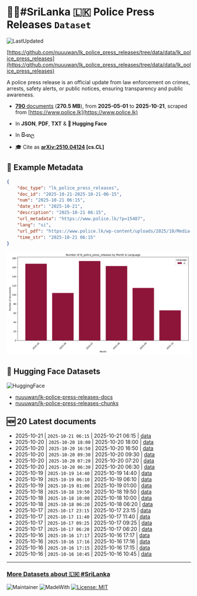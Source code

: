 # 👮‍♂️#SriLanka 🇱🇰 Police Press Releases `Dataset`

![LastUpdated](https://img.shields.io/badge/last_updated-2025--10--22_12:26:45-green)

[https://github.com/nuuuwan/lk_police_press_releases/tree/data/data/lk_police_press_releases](https://github.com/nuuuwan/lk_police_press_releases/tree/data/data/lk_police_press_releases)

A police press release is an official update from law enforcement on crimes, arrests, safety alerts, or public notices, ensuring transparency and public awareness.

- [**790** documents](https://github.com/nuuuwan/lk_police_press_releases/tree/data/data/lk_police_press_releases) (**270.5 MB**), from **2025-05-01** to **2025-10-21**, scraped from [https://www.police.lk](https://www.police.lk)

- In **JSON**, **PDF**, **TXT** & **🤗 Hugging Face**

- In **සිංහල**

- 🎓 Cite as **[arXiv:2510.04124](https://arxiv.org/abs/2510.04124) [cs.CL]**

## 📝 Example Metadata

```json
{
    "doc_type": "lk_police_press_releases",
    "doc_id": "2025-10-21-2025-10-21-06-15",
    "num": "2025-10-21 06:15",
    "date_str": "2025-10-21",
    "description": "2025-10-21 06:15",
    "url_metadata": "https://www.police.lk/?p=15487",
    "lang": "si",
    "url_pdf": "https://www.police.lk/wp-content/uploads/2025/10/Media-on-2025.10.21-at-0615-_compressed.pdf",
    "time_str": "2025-10-21 06:15"
}
```

![Chart](https://raw.githubusercontent.com/nuuuwan/lk_police_press_releases/refs/heads/data/data/lk_police_press_releases/docs_by_month_and_lang.png)

## 🤗 Hugging Face Datasets

![HuggingFace](https://img.shields.io/badge/-HuggingFace-FDEE21?style=for-the-badge&logo=HuggingFace)

- [nuuuwan/lk-police-press-releases-docs](https://huggingface.co/datasets/nuuuwan/lk-police-press-releases-docs)
- [nuuuwan/lk-police-press-releases-chunks](https://huggingface.co/datasets/nuuuwan/lk-police-press-releases-chunks)

## 🆕 20 Latest documents

- 2025-10-21 | `2025-10-21 06:15` | 2025-10-21 06:15 | [data](https://github.com/nuuuwan/lk_police_press_releases/tree/data/data/lk_police_press_releases/2020s/2025/2025-10-21-2025-10-21-06-15)
- 2025-10-20 | `2025-10-20 18:00` | 2025-10-20 18:00 | [data](https://github.com/nuuuwan/lk_police_press_releases/tree/data/data/lk_police_press_releases/2020s/2025/2025-10-20-2025-10-20-18-00)
- 2025-10-20 | `2025-10-20 16:50` | 2025-10-20 16:50 | [data](https://github.com/nuuuwan/lk_police_press_releases/tree/data/data/lk_police_press_releases/2020s/2025/2025-10-20-2025-10-20-16-50)
- 2025-10-20 | `2025-10-20 09:30` | 2025-10-20 09:30 | [data](https://github.com/nuuuwan/lk_police_press_releases/tree/data/data/lk_police_press_releases/2020s/2025/2025-10-20-2025-10-20-09-30)
- 2025-10-20 | `2025-10-20 07:20` | 2025-10-20 07:20 | [data](https://github.com/nuuuwan/lk_police_press_releases/tree/data/data/lk_police_press_releases/2020s/2025/2025-10-20-2025-10-20-07-20)
- 2025-10-20 | `2025-10-20 06:30` | 2025-10-20 06:30 | [data](https://github.com/nuuuwan/lk_police_press_releases/tree/data/data/lk_police_press_releases/2020s/2025/2025-10-20-2025-10-20-06-30)
- 2025-10-19 | `2025-10-19 14:40` | 2025-10-19 14:40 | [data](https://github.com/nuuuwan/lk_police_press_releases/tree/data/data/lk_police_press_releases/2020s/2025/2025-10-19-2025-10-19-14-40)
- 2025-10-19 | `2025-10-19 06:10` | 2025-10-19 06:10 | [data](https://github.com/nuuuwan/lk_police_press_releases/tree/data/data/lk_police_press_releases/2020s/2025/2025-10-19-2025-10-19-06-10)
- 2025-10-19 | `2025-10-19 01:00` | 2025-10-19 01:00 | [data](https://github.com/nuuuwan/lk_police_press_releases/tree/data/data/lk_police_press_releases/2020s/2025/2025-10-19-2025-10-19-01-00)
- 2025-10-18 | `2025-10-18 19:50` | 2025-10-18 19:50 | [data](https://github.com/nuuuwan/lk_police_press_releases/tree/data/data/lk_police_press_releases/2020s/2025/2025-10-18-2025-10-18-19-50)
- 2025-10-18 | `2025-10-18 10:00` | 2025-10-18 10:00 | [data](https://github.com/nuuuwan/lk_police_press_releases/tree/data/data/lk_police_press_releases/2020s/2025/2025-10-18-2025-10-18-10-00)
- 2025-10-18 | `2025-10-18 06:20` | 2025-10-18 06:20 | [data](https://github.com/nuuuwan/lk_police_press_releases/tree/data/data/lk_police_press_releases/2020s/2025/2025-10-18-2025-10-18-06-20)
- 2025-10-17 | `2025-10-17 23:15` | 2025-10-17 23:15 | [data](https://github.com/nuuuwan/lk_police_press_releases/tree/data/data/lk_police_press_releases/2020s/2025/2025-10-17-2025-10-17-23-15)
- 2025-10-17 | `2025-10-17 11:40` | 2025-10-17 11:40 | [data](https://github.com/nuuuwan/lk_police_press_releases/tree/data/data/lk_police_press_releases/2020s/2025/2025-10-17-2025-10-17-11-40)
- 2025-10-17 | `2025-10-17 09:25` | 2025-10-17 09:25 | [data](https://github.com/nuuuwan/lk_police_press_releases/tree/data/data/lk_police_press_releases/2020s/2025/2025-10-17-2025-10-17-09-25)
- 2025-10-17 | `2025-10-17 06:20` | 2025-10-17 06:20 | [data](https://github.com/nuuuwan/lk_police_press_releases/tree/data/data/lk_police_press_releases/2020s/2025/2025-10-17-2025-10-17-06-20)
- 2025-10-16 | `2025-10-16 17:17` | 2025-10-16 17:17 | [data](https://github.com/nuuuwan/lk_police_press_releases/tree/data/data/lk_police_press_releases/2020s/2025/2025-10-16-2025-10-16-17-17)
- 2025-10-16 | `2025-10-16 17:16` | 2025-10-16 17:16 | [data](https://github.com/nuuuwan/lk_police_press_releases/tree/data/data/lk_police_press_releases/2020s/2025/2025-10-16-2025-10-16-17-16)
- 2025-10-16 | `2025-10-16 17:15` | 2025-10-16 17:15 | [data](https://github.com/nuuuwan/lk_police_press_releases/tree/data/data/lk_police_press_releases/2020s/2025/2025-10-16-2025-10-16-17-15)
- 2025-10-16 | `2025-10-16 10:45` | 2025-10-16 10:45 | [data](https://github.com/nuuuwan/lk_police_press_releases/tree/data/data/lk_police_press_releases/2020s/2025/2025-10-16-2025-10-16-10-45)

---

### [More Datasets about 🇱🇰 #SriLanka](https://github.com/nuuuwan/lk_datasets)

![Maintainer](https://img.shields.io/badge/maintainer-nuuuwan-red)
![MadeWith](https://img.shields.io/badge/made_with-python-blue)
[![License: MIT](https://img.shields.io/badge/License-MIT-yellow.svg)](https://opensource.org/licenses/MIT)
